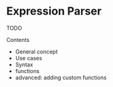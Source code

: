 # Expression Parser

TODO

Contents
- General concept
- Use cases
- Syntax
- functions
- advanced: adding custom functions
